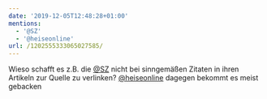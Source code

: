 ```yaml
---
date: '2019-12-05T12:48:28+01:00'
mentions:
  - '@SZ'
  - '@heiseonline'
url: /1202555333065027585/
---
```

Wieso schafft es z.B. die [@SZ](https://twitter.com/@SZ) nicht bei sinngemäßen Zitaten in ihren Artikeln zur Quelle zu verlinken? [@heiseonline](https://twitter.com/@heiseonline) dagegen bekommt es meist gebacken
